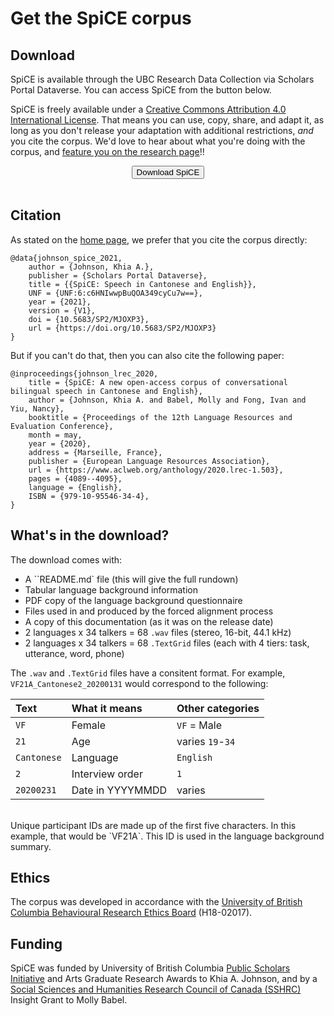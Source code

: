 # Get the SpiCE corpus 

## Download

SpiCE is available through the UBC Research Data Collection via Scholars Portal Dataverse. You can access SpiCE from the button below. 

SpiCE is freely available under a [Creative Commons Attribution 4.0 International License](https://creativecommons.org/licenses/by/4.0/). That means you can use, copy, share, and adapt it, as long as you don't release your adaptation with additional restrictions, *and* you cite the corpus. We'd love to hear about what you're doing with the corpus, and [feature you on the research page](research.md)!!

<div align="center"><button class="button" onclick="window.location.href='https://doi.org/10.5683/SP2/MJOXP3';">Download SpiCE</button></div>
<br>

## Citation

As stated on the [home page](index.md), we prefer that you cite the corpus directly:

```text
@data{johnson_spice_2021,
    author = {Johnson, Khia A.},
    publisher = {Scholars Portal Dataverse},
    title = {{SpiCE: Speech in Cantonese and English}},
    UNF = {UNF:6:c6HNIwwpBuQOA349cyCu7w==},
    year = {2021},
    version = {V1},
    doi = {10.5683/SP2/MJOXP3},
    url = {https://doi.org/10.5683/SP2/MJOXP3}
}
```

But if you can't do that, then you can also cite the following paper:

```text
@inproceedings{johnson_lrec_2020,
    title = {SpiCE: A new open-access corpus of conversational bilingual speech in Cantonese and English},
    author = {Johnson, Khia A. and Babel, Molly and Fong, Ivan and Yiu, Nancy},
    booktitle = {Proceedings of the 12th Language Resources and Evaluation Conference},
    month = may,
    year = {2020},
    address = {Marseille, France},
    publisher = {European Language Resources Association},
    url = {https://www.aclweb.org/anthology/2020.lrec-1.503},
    pages = {4089--4095},
    language = {English},
    ISBN = {979-10-95546-34-4},
}
```

## What's in the download?

The download comes with:

- A ``README.md` file (this will give the full rundown)
- Tabular language background information
- PDF copy of the language background questionnaire
- Files used in and produced by the forced alignment process
- A copy of this documentation (as it was on the release date)
- 2 languages x 34 talkers = 68 `.wav` files (stereo, 16-bit, 44.1 kHz)
- 2 languages x 34 talkers = 68 `.TextGrid` files (each with 4 tiers: task, utterance, word, phone)

The `.wav` and `.TextGrid` files have a consitent format. For example, `VF21A_Cantonese2_20200131` would correspond to the following:

| Text                | What it means    | Other categories |
| :------------------ | :--------------- | :--------------- |
| `VF`                | Female           | `VF` = Male      |
| `21`                | Age              | varies `19`-`34` |
| `Cantonese`         | Language         | `English`        |
| `2`                 | Interview order  | `1`              |
| `20200231`          | Date in YYYYMMDD | varies           |

<br>
Unique participant IDs are made up of the first five characters. In this example, that would be `VF21A`. This ID is used in the language background summary. 

## Ethics

The corpus was developed in accordance with the [University of British Columbia Behavioural Research Ethics Board](https://ethics.research.ubc.ca/behavioural-research-ethics) (H18-02017). 

## Funding

SpiCE was funded by University of British Columbia [Public Scholars Initiative](https://www.grad.ubc.ca/psi) and Arts Graduate Research Awards to Khia A. Johnson, and by a [Social Sciences and Humanities Research Council of Canada (SSHRC)](https://www.sshrc-crsh.gc.ca/) Insight Grant to Molly Babel. 

